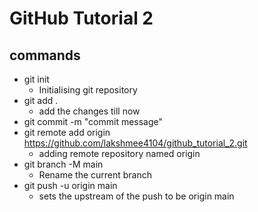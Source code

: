 # GitHub Tutorial 2

## commands

- git init
  - Initialising git repository
- git add .
  - add the changes till now
- git commit -m "commit message"
- git remote add origin https://github.com/lakshmee4104/github_tutorial_2.git
  - adding remote repository named origin
- git branch -M main
  - Rename the current branch
- git push -u origin main
  - sets the upstream of the push to be origin main